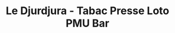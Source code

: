 ---
title: "Le Djurdjura - Tabac Presse Loto PMU Bar"
url: /saint-chamond/le-djurdjura-tabac-presse-loto-pmu-bar/
shop: tabac
---